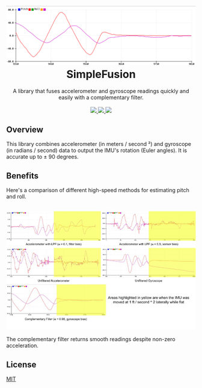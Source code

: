 <h1 align="center">
  <br>
  <a href="https://github.com/seanboe/QuadrupedProject"><img src="extras/images/complementary_filter.png" alt="complementary_filter" width="600"></a>
  <br>
  SimpleFusion
  <br>
</h1>

<p align="center">
A library that fuses accelerometer and gyroscope readings quickly and easily with a complementary filter.
<br>
<br>	
<a href="https://github.com/seanboe/SimpleFusion"> <img src="https://img.shields.io/badge/License-MIT-informational.svg"> </a>
<a href="https://github.com/seanboe/SimpleFusion"> <img src="https://img.shields.io/badge/Maintained%3F-yes-orange.svg"> </a>	
  <a href="https://github.com/seanboe/SimpleFusion"><img src="https://img.shields.io/github/v/release/seanboe/SimpleFusion?color=bright-green"></a>
</p>

## Overview
This library combines accelerometer (in meters / second &sup2;) and gyroscope (in radians / second) data to output the IMU's rotation (Euler angles). It is accurate
up to &plusmn; 90 degrees. 

## Benefits
Here's a comparison of different high-speed methods for estimating pitch and roll.

<p align = "center">
<br>
<img src="extras/images/filter_comparisons.jpg" atl="filter_comparisons" width = "600">
<br>
</p>

The complementary filter returns smooth readings despite non-zero acceleration.

## License

<a href="LICENSE">MIT<a>
